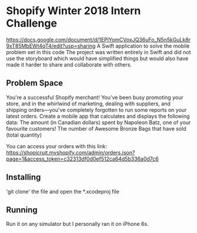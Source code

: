 # Shopify Winter 2018 Intern Challenge
https://docs.google.com/document/d/1EPlYomCVoxJQ36uFo_N5n5kGuLk8r9xT85MbEWt4qT4/edit?usp=sharing 
A Swift application to solve the mobile problem set in this code
The project was written entirely in Swift and did not use the storyboard which would have simplified things but would
also have made it harder to share and collaborate with others. 

## Problem Space
You're a successful Shopify merchant! You've been busy promoting your store, and in the whirlwind of marketing, dealing with suppliers, and shipping orders—you've completely forgotten to run some reports on your latest orders. Create a mobile app that calculates and displays the following data:
The amount (in Canadian dollars) spent by Napoleon Batz, one of your favourite customers!
The number of Awesome Bronze Bags that have sold (total quantity)

You can access your orders with this link:
https://shopicruit.myshopify.com/admin/orders.json?page=1&access_token=c32313df0d0ef512ca64d5b336a0d7c6

## Installing
'git clone' the file and open the *.xcodeproj file

## Running
Run it on any simulator but I personally ran it on iPhone 6s.

